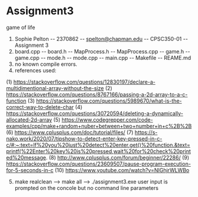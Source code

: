 # Assignment3
game of life

1. Sophie Pelton -- 2370862 -- spelton@chapman.edu -- CPSC350-01 -- Assignment 3
2.  board.cpp -- board.h -- MapProcess.h -- MapProcess.cpp -- game.h -- game.cpp -- mode.h -- mode.cpp -- main.cpp -- Makefile -- REAME.md
3. no known compile errors. 
4. references used: 

(1) https://stackoverflow.com/questions/12830197/declare-a-multidimentional-array-without-the-size
(2) https://stackoverflow.com/questions/8767166/passing-a-2d-array-to-a-c-function
(3) https://stackoverflow.com/questions/5989670/what-is-the-correct-way-to-delete-char
(4) https://stackoverflow.com/questions/30720594/deleting-a-dynamically-allocated-2d-array
(5) https://www.codegrepper.com/code-examples/cpp/make+random+nuber+between+two+number+in+c%2B%2B
(6) https://www.cplusplus.com/doc/tutorial/files/
(7) https://s-nako.work/2020/07/tipshow-to-detect-enter-key-pressed-in-c-c/#:~:text=If%20you%20just%20detect%20enter,get()%20function.&text=printf(%22Enter%20key%20is%20pressed,wait%20for%20check%20printed%20message.
(8) http://www.cplusplus.com/forum/beginner/22286/
(9) https://stackoverflow.com/questions/23609507/pause-program-execution-for-5-seconds-in-c
(10) https://www.youtube.com/watch?v=NIGhjrWLWBo

5. make realclean --> make all --> ./assignment3.exe
  user input is prompted on the concole but no command line parameters
